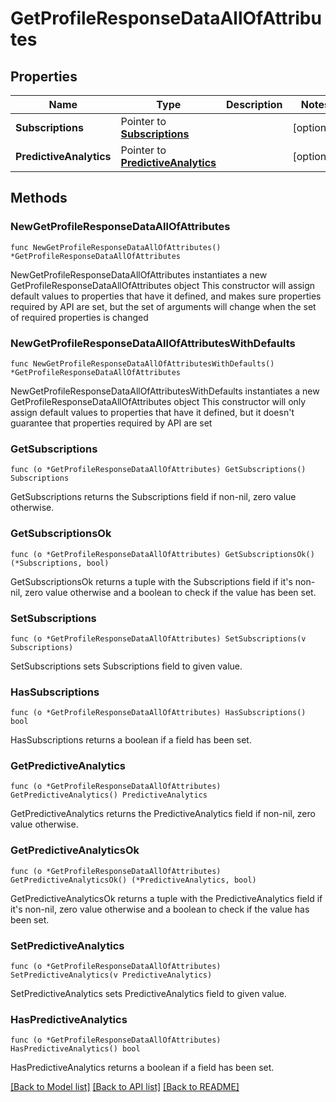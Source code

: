 # GetProfileResponseDataAllOfAttributes

## Properties

Name | Type | Description | Notes
------------ | ------------- | ------------- | -------------
**Subscriptions** | Pointer to [**Subscriptions**](Subscriptions.md) |  | [optional] 
**PredictiveAnalytics** | Pointer to [**PredictiveAnalytics**](PredictiveAnalytics.md) |  | [optional] 

## Methods

### NewGetProfileResponseDataAllOfAttributes

`func NewGetProfileResponseDataAllOfAttributes() *GetProfileResponseDataAllOfAttributes`

NewGetProfileResponseDataAllOfAttributes instantiates a new GetProfileResponseDataAllOfAttributes object
This constructor will assign default values to properties that have it defined,
and makes sure properties required by API are set, but the set of arguments
will change when the set of required properties is changed

### NewGetProfileResponseDataAllOfAttributesWithDefaults

`func NewGetProfileResponseDataAllOfAttributesWithDefaults() *GetProfileResponseDataAllOfAttributes`

NewGetProfileResponseDataAllOfAttributesWithDefaults instantiates a new GetProfileResponseDataAllOfAttributes object
This constructor will only assign default values to properties that have it defined,
but it doesn't guarantee that properties required by API are set

### GetSubscriptions

`func (o *GetProfileResponseDataAllOfAttributes) GetSubscriptions() Subscriptions`

GetSubscriptions returns the Subscriptions field if non-nil, zero value otherwise.

### GetSubscriptionsOk

`func (o *GetProfileResponseDataAllOfAttributes) GetSubscriptionsOk() (*Subscriptions, bool)`

GetSubscriptionsOk returns a tuple with the Subscriptions field if it's non-nil, zero value otherwise
and a boolean to check if the value has been set.

### SetSubscriptions

`func (o *GetProfileResponseDataAllOfAttributes) SetSubscriptions(v Subscriptions)`

SetSubscriptions sets Subscriptions field to given value.

### HasSubscriptions

`func (o *GetProfileResponseDataAllOfAttributes) HasSubscriptions() bool`

HasSubscriptions returns a boolean if a field has been set.

### GetPredictiveAnalytics

`func (o *GetProfileResponseDataAllOfAttributes) GetPredictiveAnalytics() PredictiveAnalytics`

GetPredictiveAnalytics returns the PredictiveAnalytics field if non-nil, zero value otherwise.

### GetPredictiveAnalyticsOk

`func (o *GetProfileResponseDataAllOfAttributes) GetPredictiveAnalyticsOk() (*PredictiveAnalytics, bool)`

GetPredictiveAnalyticsOk returns a tuple with the PredictiveAnalytics field if it's non-nil, zero value otherwise
and a boolean to check if the value has been set.

### SetPredictiveAnalytics

`func (o *GetProfileResponseDataAllOfAttributes) SetPredictiveAnalytics(v PredictiveAnalytics)`

SetPredictiveAnalytics sets PredictiveAnalytics field to given value.

### HasPredictiveAnalytics

`func (o *GetProfileResponseDataAllOfAttributes) HasPredictiveAnalytics() bool`

HasPredictiveAnalytics returns a boolean if a field has been set.


[[Back to Model list]](../README.md#documentation-for-models) [[Back to API list]](../README.md#documentation-for-api-endpoints) [[Back to README]](../README.md)


